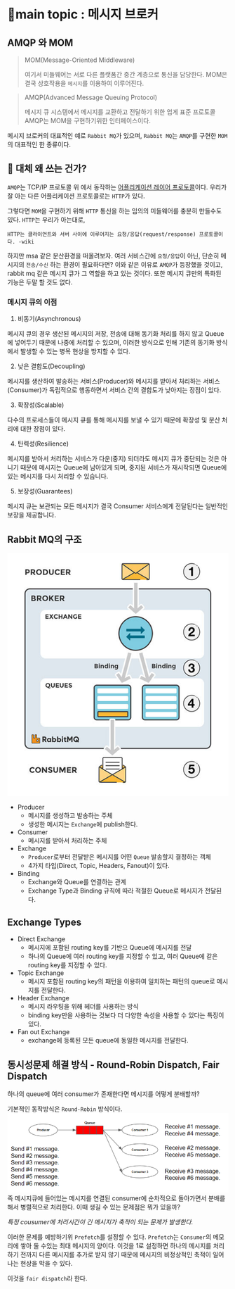 # 📍main topic : 메시지 브로커 

## AMQP 와 MOM
> MOM(Message-Oriented Middleware)
> 
> 여기서 미들웨어는 서로 다른 플랫폼간 중간 계층으로 통신을 담당한다.
> MOM은 결국 상호작용을 `메시지`를 이용하여 이루어진다.


> AMQP(Advanced Message Queuing Protocol)
> 
> 메시지 큐 시스템에서 메시지를 교환하고 전달하기 위한 업게 표준 프로토콜
> AMQP는 MOM을 구현하기위한 인터페이스이다.

메시지 브로커의 대표적인 예로 `Rabbit MQ`가 있으며,
`Rabbit MQ`는 `AMQP`를 구현한 `MOM`의 대표적인 한 종류이다.


## 💬 대체 왜 쓰는 건가?
`AMQP`는 TCP/IP 프로토콜 위 에서 동작하는 <u>어플리케이션 레이어 프로토콜</u>이다.
우리가 잘 아는 다른 어플리케이션 프로토콜로는 `HTTP`가 있다.

그렇다면 `MOM`을 구현하기 위해 `HTTP` 통신을 하는 임의의 미들웨어를 충분히 만들수도 있다.
`HTTP`는 우리가 아는대로, 
    
    HTTP는 클라이언트와 서버 사이에 이루어지는 요청/응답(request/response) 프로토콜이다. -wiki

하지만 msa 같은 분산환경을 떠올려보자. 여러 서비스간에 `요청/응답`이 아닌,
단순히 메시지의 `전송/수신` 하는 환경이 필요하다면? 
이와 같은 이유로 `AMQP`가 등장했을 것이고, rabbit mq 같은 메시지 큐가 그 역할을 하고 있는 것이다.
또한 메시지 큐만의 특화된 기능은 두말 할 것도 없다.

### 메시지 큐의 이점
1. 비동기(Asynchronous)

메시지 큐의 경우 생산된 메시지의 저장, 전송에 대해 동기화 처리를 하지 않고 
Queue에 넣어두기 때문에 나중에 처리할 수 있으며, 
이러한 방식으로 인해 기존의 동기화 방식에서 발생할 수 있는 병목 현상을 방지할 수 있다.

2. 낮은 결합도(Decoupling)

메시지를 생산하여 발송하는 서비스(Producer)와 
메시지를 받아서 처리하는 서비스(Consumer)가 독립적으로 행동하면서 
서비스 간의 결합도가 낮아지는 장점이 있다.

3. 확장성(Scalable)

다수의 프로세스들이 메시지 큐를 통해 메시지를 
보낼 수 있기 때문에 확장성 및 분산 처리에 대한 장점이 있다.

4. 탄력성(Resilience)

메시지를 받아서 처리하는 서비스가 다운(중지) 되더라도 
메시지 큐가 중단되는 것은 아니기 때문에 메시지는 Queue에 남아있게 되며, 
중지된 서비스가 재시작되면 Queue에 있는 
메시지를 다시 처리할 수 있습니다.

5. 보장성(Guarantees)

메시지 큐는 보관되는 모든 메시지가 결국 Consumer 서비스에게 전달된다는 
일반적인 보장을 제공합니다.

## Rabbit MQ의 구조
![rabbit_mq_structure.png](..%2Fimg%2Frabbit_mq_structure.png)

- Producer
  - 메시지를 생성하고 발송하는 주체
  - 생성한 메시지는 `Exchange`에 publish한다.
- Consumer
  - 메시지를 받아서 처리하는 주체
- Exchange
  - `Producer`로부터 전달받은 메시지를 어떤 `Queue` 발송할지 결정하는 객체
  -  4가지 타입(Direct, Topic, Headers, Fanout)이 있다.
- Binding
  - Exchange와 Queue를 연결하는 관계
  - Exchange Type과 Binding 규칙에 따라 적절한 Queue로 메시지가 전달된다.

## Exchange Types
+ Direct Exchange
  + 메시지에 포함된 routing key를 기반으 Queue에 메시지를 전달
  + 하나의 Queue에 여러 routing key를 지정할 수 있고, 여러 Queue에 같은 routing key를 지정할 수 있다.
+ Topic Exchange
  + 메시지 포함된 routing key의 패턴을 이용하여 일치하는 패턴의 queue로 메시지를 전달한다.
+ Header Exchange
  + 메시지 라우팅을 위해 헤더를 사용하는 방식
  + binding key만을 사용하는 것보다 더 다양한 속성을 사용할 수 있다는 특징이 있다.
+ Fan out Exchange
  + exchange에 등록된 모든 queue에 동일한 메시지를 전달한다.

## 동시성문제 해결 방식 -  Round-Robin Dispatch, Fair Dispatch
하나의 queue에 여러 consumer가 존재한다면 메시지를 어떻게 분배할까?

기본적인 동작방식은 `Round-Robin` 방식이다.
![round-robbin-rabbitmq.png](..%2Fimg%2Fround-robbin-rabbitmq.png)
즉 메시지큐에 들어있는 메시지를 연결된 consumer에 순차적으로 돌아가면서 분배를 해서 병렬적으로 처리한다.
이때 생길 수 있는 문제점은 뭐가 있을까?

*특정 cousumer에 처리시간이 긴 메시지가 축적이 되는 문제가 발생한다.*

이러한 문제를 예방하기위 `Prefetch`를 설정할 수 있다.
`Prefetch`는 `Consumer`의 메모리에 쌓아 둘 수있는 최대 메시지의 양이다. 
이것을 1로 설정하면 하나의 메시지를 처리하기 전까지 다른 메시지를 추가로 받지 않기 때문에 메시지의 비정상적인
축적이 일어나는 현상을 막을 수 있다.

이것을 `fair dispatch`라 한다.







